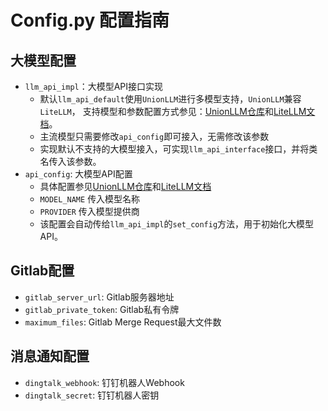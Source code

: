# Config.py 配置指南
## 大模型配置
- `llm_api_impl`：大模型API接口实现
  - 默认`llm_api_default`使用`UnionLLM`进行多模型支持，`UnionLLM`兼容`LiteLLM`，
  支持模型和参数配置方式参见：[UnionLLM仓库](https://github.com/EvalsOne/UnionLLM/)和[LiteLLM文档](https://docs.litellm.ai/docs)。
  - 主流模型只需要修改`api_config`即可接入，无需修改该参数
  - 实现默认不支持的大模型接入，可实现`llm_api_interface`接口，并将类名传入该参数。
- `api_config`: 大模型API配置
  - 具体配置参见[UnionLLM仓库](https://github.com/EvalsOne/UnionLLM/)和[LiteLLM文档](https://docs.litellm.ai/docs)
  - `MODEL_NAME` 传入模型名称
  - `PROVIDER` 传入模型提供商
  - 该配置会自动传给`llm_api_impl`的`set_config`方法，用于初始化大模型API。 


## Gitlab配置
- `gitlab_server_url`: Gitlab服务器地址
- `gitlab_private_token`: Gitlab私有令牌
- `maximum_files`: Gitlab Merge Request最大文件数

## 消息通知配置
- `dingtalk_webhook`: 钉钉机器人Webhook
- `dingtalk_secret`: 钉钉机器人密钥